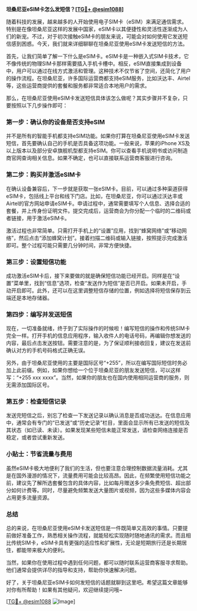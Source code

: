 **坦桑尼亚eSIM卡怎么发短信？[[TG💪+ @esim1088](https://t.me/s/esim1088)]**

随着科技的发展，越来越多的人开始使用电子SIM卡（eSIM）来满足通信需求。特别是在像坦桑尼亚这样的发展中国家，eSIM卡以其便捷性和灵活性逐渐成为人们的新宠。不过，对于初次接触eSIM卡的朋友来说，可能会对如何使用它发送短信感到困惑。今天，我们就来详细聊聊在坦桑尼亚使用eSIM卡发送短信的方法。

首先，让我们简单了解一下什么是eSIM卡。eSIM卡是一种嵌入式SIM卡技术，它不像传统的物理SIM卡那样需要插入手机卡槽中。相反，eSIM直接集成到设备中，用户可以通过在线方式激活和管理。这种技术不仅节省了空间，还简化了用户的操作流程。在坦桑尼亚，许多国际运营商都支持eSIM服务，比如沃达丰、Airtel等，这些运营商提供的套餐和服务都非常适合本地用户的需求。

那么，在坦桑尼亚使用eSIM卡发送短信具体该怎么做呢？其实步骤并不复杂，只要按照以下几步操作即可：

### **第一步：确认你的设备是否支持eSIM**
并不是所有的智能手机都支持eSIM功能。如果你打算在坦桑尼亚使用eSIM卡发送短信，首先要确认自己的手机是否具备这项功能。一般来说，苹果的iPhone XS及以上版本以及部分安卓旗舰机型都支持eSIM。你可以查看手机说明书或访问制造商官网查询相关信息。如果不确定，也可以直接联系运营商客服进行咨询。

### **第二步：购买并激活eSIM卡**
在确认设备兼容后，下一步就是获取一张eSIM卡。目前，可以通过多种渠道获得eSIM卡，包括线上平台和线下门店。比如，在坦桑尼亚，你可以通过沃达丰或Airtel的官方网站申请eSIM卡。申请过程中，通常需要填写个人信息、选择合适的套餐，并上传身份证明文件。提交完成后，运营商会为你分配一个临时的二维码或者链接，用于激活eSIM卡。

激活过程也非常简单。只需打开手机上的“设置”应用，找到“蜂窝网络”或“移动网络”，然后点击“添加蜂窝计划”。接着扫描二维码或输入链接，按照提示完成激活即可。整个过程可能只需要几分钟时间，非常方便快捷。

### **第三步：设置短信功能**
成功激活eSIM卡后，接下来要做的就是确保短信功能已经开启。同样是在“设置”菜单里，找到“信息”选项，检查“发送作为短信”是否已开启。如果未开启，手动开启即可。此外，还可以在这里调整短信存储的位置，例如选择将短信保存到云端还是本地存储器。

### **第四步：编写并发送短信**
现在，一切准备就绪，终于到了实际操作的时候啦！编写短信的操作和传统SIM卡完全一样。打开手机的信息应用程序，输入收件人的电话号码，再编辑你想发送的内容，最后点击发送按钮。需要注意的是，为了保证顺利接收回复，建议在发送前确认对方的手机号码格式正确无误。

另外，由于坦桑尼亚使用的主要是国际区号“+255”，所以在编写国际短信时务必加上此前缀。例如，如果你想给一个位于坦桑尼亚的朋友发送短信，可以这样写：“+255 xxx xxxx”。当然，如果你的朋友也在国内使用相同运营商的服务，则无需添加国际区号。

### **第五步：检查短信记录**
发送完短信之后，别忘了检查一下发送记录以确认消息是否成功送达。在信息应用中，通常会有专门的“已发送”或“历史记录”栏目，里面会显示所有已发送的短信及其状态（如已读、未读）。如果发现某些短信未能正常发送，请检查网络连接是否稳定，或者尝试重新发送。

### **小贴士：节省流量与费用**
虽然eSIM卡极大地便利了我们的生活，但也要注意合理控制数据流量消耗。尤其是在国外漫游的情况下，流量费用可能会比较高昂。因此，在频繁使用短信功能之前，建议先了解所选套餐包含的具体内容，比如每月赠送多少条免费短信、超出部分如何计费等。同时，尽量避免频繁发送大量图片或视频，因为这些多媒体内容会占用更多流量资源。

### **总结**
总的来说，在坦桑尼亚使用eSIM卡发送短信是一件既简单又高效的事情。只要提前做好准备工作，熟悉相关操作流程，就能轻松实现随时随地通讯的需求。而且相比传统SIM卡，eSIM卡具有更强的适应性和扩展性，无论是短期旅行还是长期居住，都能带来极大的便利。

当然，如果你在使用过程中遇到任何问题，都可以随时联系运营商客服寻求帮助。他们通常会提供详尽的指导和支持，帮助你快速解决问题。

好了，关于坦桑尼亚eSIM卡如何发短信的话题就聊到这里吧。希望这篇文章能够对你有所帮助！如果有其他疑问，欢迎继续提问哦~

[[TG💪+ @esim1088](https://t.me/s/esim1088) ![Image](https://i.postimg.cc/4NQfJmqS/Snipaste-2025-05-13-00-14-12.png)]
